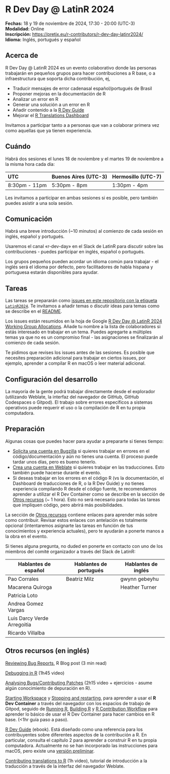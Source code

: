 # R Dev Day @ LatinR 2024

**Fechas:** 18 y 19 de noviembre de 2024, 17:30 - 20:00 (UTC-3)  
**Modalidad:** Online  
**Inscripción:** https://pretix.eu/r-contributors/r-dev-day-latinr2024/  
**Idioma:** Inglés, portugués y español

## Acerca de

R Dev Day @ LatinR 2024 es un evento colaborativo donde las personas trabajarán en pequeños grupos para hacer contribuciones a R base, o a infraestructura que soporta dicha contribución, ej,

* Traducir mensajes de error cadenasal español/portugués de Brasil
* Proponer mejoras en la documentación de R
* Analizar un error en R
* Generar una solución a un error en R
* Añadir contenido a la [R Dev Guide](https://contributor.r-project.org/rdevguide/)
* Mejorar el [R Translations Dashboard](https://contributor.r-project.org/translations-dashboard/)
  
Invitamos a participar tanto a a personas que van a colaborar primera vez como aquellas que ya tienen experiencia.

## Cuándo

Habrá dos sesiones el lunes 18 de noviembre y el martes 19 de noviembre a la misma hora cada día:

| UTC | Buenos Aires (UTC-3) | Hermosillo (UTC-7) |
| :---- | :---- | :---- |
| 8:30pm \- 11pm | 5:30pm \- 8pm | 1:30pm \- 4pm |

Les invitamos a participar en ambas sesiones si es posible, pero también puedes asistir a una sola sesión.

## Comunicación

Habrá una breve introducción (~10 minutos) al comienzo de cada sesión en inglés, español y portugués.

Usaremos el canal «r-dev-day» en el Slack de LatinR para discutir sobre las contribuciones - puedes participar en inglés, español o portugués.

Los grupos pequeños pueden acordar un idioma común para trabajar - el inglés será el idioma por defecto, pero facilitadores de habla hispana y portuguesa estarán disponibles para ayudar.

## Tareas

Las tareas se prepararán como [issues en este repositorio con la etiqueta `LatinR2024`](https://github.com/r-devel/r-dev-day/issues?q=is%3Aissue+is%3Aopen+label%3ALatinR2024). 
Te invitamos a añadir temas o discutir ideas para temas como se describe en el [README](https://github.com/r-devel/r-dev-day/blob/main/README.md).

Los issues están resumidos en la hoja de Google [R Dev Day @ LatinR 2024 Working Group Allocations](
https://docs.google.com/spreadsheets/d/1Nuwusm7Xgwpw54KZnnrnNVT9vPkOk2qmromBEbYNHnU/edit). 
Añade tu nombre a la lista de colaboradores si estás interesado en trabajar en un tema. 
Puedes agregarte a múltiples temas ya que no es un compromiso final - las asignaciones se finalizarán al comienzo de cada sesión.

Te pidimos que revises los issues antes de las sesiones. 
Es posible que necesites preparación adicional para trabajar en ciertos issues, por ejemplo, aprender a compilar R en macOS o leer material adicional.

## Configuración del desarrollo

La mayoría de la gente podrá trabajar directamente desde el explorador (utilizando Weblate, la interfaz del navegador de GitHub, GitHub Codespaces o Gitpod). 
El trabajo sobre errores específicos a sistemas operativos puede requerir el uso o la compilación de R en tu propia computadora.

## Preparación

Algunas cosas que puedes hacer para ayudar a prepararte si tienes tiempo:

* [Solicita una cuenta en Bugzilla](https://contributor.r-project.org/rdevguide/IssueTrack.html#bugzilla-account) si quieres trabajar en errores en el código/documentación y aún no tienes una cuenta. El proceso puede tardar unos días, pero es bueno tenerlo.
* [Crea una cuenta en Weblate](https://translate.rx.studio/projects/r-project/) si quieres trabajar en las traducciones. Esto también puede hacerse durante el evento.
* Si deseas trabajar en los errores en el código R (vs la documentación, el Dashboard de traducciones de R, o la R Dev Guide) y no tienes experiencia compilando R desde el código fuente, te recomendamos aprender a utilizar el R Dev Container como se describe en la sección de [Otros recursos](#otros-recursos) (~ 1 hora). Esto no será necesario para todas las tareas que impliquen código, pero abrirá más posibilidades.

La sección de [Otros recursos](#otros-recursos) contiene enlaces para aprender más sobre como contribuir. Revisar estos enlaces con antelación es totalmente opcional (intentaremos asignarte las tareas en función de tus conocimientos y experiencia actuales), pero te ayudarán a ponerte manos a la obra en el evento.

Si tienes alguna pregunta, no duded en ponerte en contacto con uno de los miembros del comité organizador a través del Slack de LatinR:

| Hablantes de español | Hablantes de portugués | Hablantes de inglés |
| ---------------- | ------------------- | ---------------- |
| Pao Corrales     | Beatriz Milz        | gwynn gebeyhu    |
| Macarena Quiroga | | Heather Turner |
| Patricia Loto    | | |
| Andrea Gomez Vargas | | |
| Luis Darcy Verde Arregoitia | | |
| Ricardo Villalba | | | 	

## Otros recursos (en inglés)

[Reviewing Bug Reports](https://blog.r-project.org/2019/10/09/r-can-use-your-help-reviewing-bug-reports/index.html), R Blog post (3 min read)

[Debugging in R](https://youtu.be/31kl3Y0MUWc) (1h45 video)

[Analysing Bugs/Contributing Patches](https://contributor.r-project.org/tutorials/contributing-to-r/) (2h15 video + ejercicios - asume algún conocimiento de depuración en R).

[Starting Workspace](https://contributor.r-project.org/r-dev-env/container_setup/gitpod_workspace/workspacestart/) y [Stopping and restarting](https://contributor.r-project.org/r-dev-env/container_setup/gitpod_workspace/workspacestop_and_restart/), para aprender a usar el **R Dev Container** a través del navegador con los espacios de trabajo de Gitpod, seguido de [Running R](https://contributor.r-project.org/r-dev-env/tutorials/running_r/), [Building R](https://contributor.r-project.org/r-dev-env/tutorials/building_r/) y [R Contribution Workflow](https://contributor.r-project.org/r-dev-env/tutorials/contribution_workflow/) para aprender lo básico de usar el R Dev Container para hacer cambios en R base. (<1hr guía paso a paso).

[R Dev Guide](https://contributor.r-project.org/rdevguide/) (ebook). Está diseñado como una referencia para los contribuyentes sobre diferentes aspectos de la contribución a R. En particular, consulta el capítulo 2 para aprender a construir R en tu propia computadora. Actualmente no se han incorporado las instrucciones para macOS, pero existe una [versión preliminar](https://github.com/r-devel/rcwg/blob/main/working_documents/install_r_macos.md).

[Contributing translations to R](https://youtu.be/ABdyZW8yGS4) (1h video), tutorial de introducción a la traducción a través de la interfaz del navegador Weblate.

